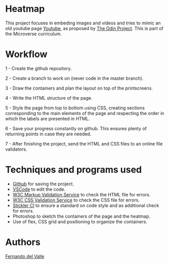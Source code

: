 # Heatmap

This project focuses in embeding images and videos and tries to mimic an old youtube page [Youtube](http://archive.fo/Bss88/), as proposed by [The Odin Project](https://www.theodinproject.com/courses/html5-and-css3/lessons/embedding-images-and-video). This is part of the Microverse curriculum. 

# Workflow

1 - Create the github repository.

2 - Create a branch to work on (never code in the master branch).

3 - Draw the containers and plan the layout on top of the printscreens.

4 - Write the HTML structure of the page.

5 - Style the page from top to bottom using CSS, creating sections corresponding to the main elements of the page and respecting the order in which the labels are presented in HTML.

6 - Save your progress constantly on github. This ensures plenty of returning points in case they are needed.

7 - After finishing the project, send the HTML and CSS files to an online file validators.

# Techniques and programs used

- [Github](https://github.com) for saving the project.
- [VSCode](https://code.visualstudio.com/) to edit the code.
- [W3C Markup Validation Service](https://validator.w3.org/) to check the HTML file for errors.
- [W3C CSS Validation Service](https://jigsaw.w3.org/css-validator/) to check the CSS file for errors.
- [Stickler CI](https://stickler-ci.com) to ensure a standard on code style and as additional check for errors.
- Photoshop to sketch the containers of the page and the heatmap.
- Use of flex, CSS grid and positioning to organize the containers.

# Authors

[Fernando del Valle](https://github.com/ferdelvalle)